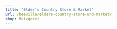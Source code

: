 ```yaml
---
title: "Elder's Country Store & Market"
url: /beeville/elders-country-store-und-market/
shop: Metzgerei
---
```

